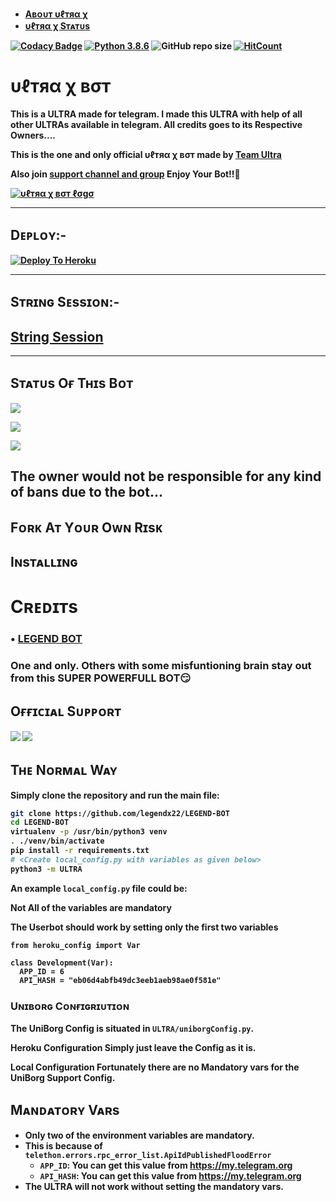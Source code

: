 * <b><a href ="https://github.com/ULTRA-OP/ULTRA-X#%CF%85%E2%84%93%D1%82%D1%8F%CE%B1-%CF%87-%D0%B2%CF%83%D1%82">Aʙᴏᴜᴛ υℓтяα χ </a>
* <b><a href="https://github.com/ULTRA-OP/ULTRA-X/blob/main/README.md#s%E1%B4%9B%E1%B4%80%E1%B4%9B%E1%B4%9Cs-o%D2%93-t%CA%9C%C9%AAs-b%E1%B4%8F%E1%B4%9B">υℓтяα χ Sᴛᴀᴛᴜs <a/>

[![Codacy Badge](https://api.codacy.com/project/badge/Grade/f7c51539e67b483bb8d7749acca51d3a)](https://app.codacy.com/gh/legendx22/LEGEND-BOT?utm_source=github.com&utm_medium=referral&utm_content=legendx22/LEGEND-BOT&utm_campaign=Badge_Grade_Settings)
[![Python 3.8.6](https://img.shields.io/badge/Python-3.8.6%20or%20newer-blue.svg)](https://www.python.org/downloads/release/python-386/)
![GitHub repo size](https://img.shields.io/github/repo-size/ULTRA-OP/ULTRA-X)
[![HitCount](http://hits.dwyl.com/ULTRA-OP/ULTRA-X.svg)](http://hits.dwyl.com/ULTRA-OP/ULTRA-X)


# υℓтяα χ вσт
This is a ULTRA made for telegram. I made this ULTRA with help of all other ULTRAs available in telegram. All credits goes to its Respective Owners....

This is the one and only official υℓтяα χ вσт made by [ Team Ultra](https://t.me/ULTRAXOT) 

Also join [support channel and group](https://github.com/ULTRA-OP/ULTRA-X#o%D2%93%D2%93%C9%AA%E1%B4%84%C9%AA%E1%B4%80%CA%9F-s%E1%B4%9C%E1%B4%98%E1%B4%98%E1%B4%8F%CA%80%E1%B4%9B) Enjoy Your Bot!!💝

[![υℓтяα χ вσт ℓσgσ](https://telegra.ph/file/e234b6871c00f90b0fe3b.jpg)](https://t.me/ULTRAXOT)

-------------------------------------------------

## Dᴇᴘʟᴏʏ:-

[![Deploy To Heroku](https://www.herokucdn.com/deploy/button.svg)](https://dashboard.heroku.com/deploy?template=https://github.com/ULTRA-OP/HEROKU)

------------------------------------------------

## Sᴛʀɪɴɢ Sᴇssɪᴏɴ:-

## [String Session](https://repl.it/@legendx22/LEGEND-BOT#main.py)

-------------------------------------------------

## Sᴛᴀᴛᴜs Oғ Tʜɪs Bᴏᴛ
<p align="left"><a href="https://github.com/ULTRAX-OP/ULTRA-X/network/members"><img src="https://img.shields.io/github/forks/ULTRA-OP/ULTRA-X?label=Forks&logoColor=pink&style=social"></a><p align="left"><a href="https://github.com/ULTRA-OP/ULTRA-X/stargazers"><img src="https://img.shields.io/github/stars/ULTRA-OP/ULTRA-X?logoColor=red&style=social"></a><p align="left"><a href="https://github.com/ULTRA-OP/ULTRA-x"><img src="https://img.shields.io/github/last-commit/Ultra-Op/Ultra-X?style=plastic"></a>

## The owner would not be responsible for any kind of bans due to the bot...
## Fᴏʀᴋ Aᴛ Yᴏᴜʀ Oᴡɴ Rɪsᴋ
## Iɴsᴛᴀʟʟɪɴɢ

# Cʀᴇᴅɪᴛs
### • [LEGEND BOT](https://github.com/LEGENDXOP/LEGEND-BOT)
### One and only. Others with some misfuntioning brain stay out from this SUPER POWERFULL BOT😏

## Oғғɪᴄɪᴀʟ Sᴜᴘᴘᴏʀᴛ
<a href="https://telegram.me/UltraXChat"><img src="https://img.shields.io/badge/Join-Support%20Channel-red.svg?style=for-the-badge&logo=Telegram"></a>
<a href="https://telegram.me/UltraX_Support"><img src="https://img.shields.io/badge/Join-Support%20Group-blue.svg?style=for-the-badge&logo=Telegram"></a>

## Tʜᴇ Nᴏʀᴍᴀʟ Wᴀʏ

Simply clone the repository and run the main file:
```sh
git clone https://github.com/legendx22/LEGEND-BOT
cd LEGEND-BOT
virtualenv -p /usr/bin/python3 venv
. ./venv/bin/activate
pip install -r requirements.txt
# <Create local_config.py with variables as given below>
python3 -m ULTRA
```

An example `local_config.py` file could be:

**Not All of the variables are mandatory**

__The Userbot should work by setting only the first two variables__

```python3
from heroku_config import Var

class Development(Var):
  APP_ID = 6
  API_HASH = "eb06d4abfb49dc3eeb1aeb98ae0f581e"
```

### Uɴɪʙᴏʀɢ Cᴏɴғɪɢʀɪᴜᴛɪᴏɴ

The UniBorg Config is situated in `ULTRA/uniborgConfig.py`.

**Heroku Configuration**
Simply just leave the Config as it is.

**Local Configuration**
Fortunately there are no Mandatory vars for the UniBorg Support Config.

## Mᴀɴᴅᴀᴛᴏʀʏ Vᴀʀs

- Only two of the environment variables are mandatory.
- This is because of `telethon.errors.rpc_error_list.ApiIdPublishedFloodError`
    - `APP_ID`:   You can get this value from https://my.telegram.org 
    - `API_HASH`:   You can get this value from https://my.telegram.org
- The ULTRA will not work without setting the mandatory vars.
